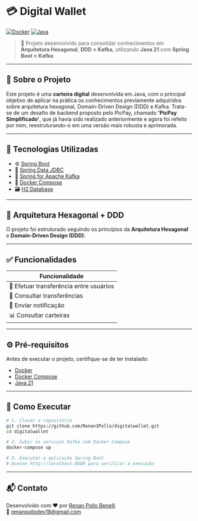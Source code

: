
# 💳 Digital Wallet

[![Docker](https://img.shields.io/badge/docker-ready-blue?logo=docker)](https://www.docker.com/)
[![Java](https://img.shields.io/badge/Java-21-blue?logo=java)](https://www.oracle.com/java/)

> 🧠 Projeto desenvolvido para consolidar conhecimentos em **Arquitetura Hexagonal**, **DDD** e **Kafka**, utilizando **Java 21** com **Spring Boot** e **Kafka**.

---

## 📘 Sobre o Projeto

Este projeto é uma **carteira digital** desenvolvida em Java, com o principal objetivo de aplicar na prática os conhecimentos previamente adquiridos sobre arquitetura hexagonal, Domain-Driven Design (DDD) e Kafka.
Trata-se de um desafio de backend proposto pelo PicPay, chamado **'PicPay Simplificado'**, que já havia sido realizado anteriormente e agora foi refeito por mim, reestruturando-o em uma versão mais robusta e aprimorada.

---

## 🚀 Tecnologias Utilizadas

- ⚙️ [Spring Boot](https://spring.io/projects/spring-boot)
- 🧩 [Spring Data JDBC](https://spring.io/projects/spring-data-jdbc)
- 🔄 [Spring for Apache Kafka](https://spring.io/projects/spring-kafka)
- 🐳 [Docker Compose](https://docs.docker.com/compose/)
- 🗃️ [H2 Database](https://www.h2database.com/html/main.html)

---

## 🧱 Arquitetura Hexagonal + DDD

O projeto foi estruturado seguindo os princípios da **Arquitetura Hexagonal** e **Domain-Driven Design (DDD)**:

---

## ✅ Funcionalidades

| Funcionalidade                       
|-------------------------------------------------|
| 💸 Efetuar transferência entre usuários 
| 🔁 Consultar transferências          
| 📢 Enviar notificação                
| 📊 Consultar carteiras               

---

## ⚙️ Pré-requisitos

Antes de executar o projeto, certifique-se de ter instalado:

- [Docker](https://www.docker.com/)
- [Docker Compose](https://docs.docker.com/compose/)
- [Java 21](https://www.oracle.com/java/)

---

## 🧪 Como Executar

```bash
# 1. Clonar o repositório
git clone https://github.com/Renan1Pollo/digitalwallet.git
cd digitalwallet

# 2. Subir os serviços Kafka com Docker Compose
docker-compose up

# 3. Executar a aplicação Spring Boot
# Acesse http://localhost:8080 para verificar a execução
```

---

## 📬 Contato

Desenvolvido com ❤️ por [Renan Pollo Benelli](https://github.com/Renan1Pollo)  
📧 renanpollodev18@gmail.com
